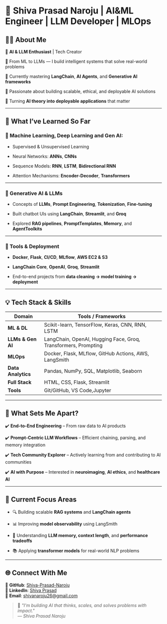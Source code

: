 # 🚀 Shiva Prasad Naroju | AI&ML Engineer | LLM Developer | MLOps 

## 👨‍💻 About Me

🔹 **AI & LLM Enthusiast** | Tech Creator  

🔹 From ML to LLMs — I build intelligent systems that solve real-world problems  

🔹 Currently mastering **LangChain**, **AI Agents**, and **Generative AI frameworks**  

🔹 Passionate about building scalable, ethical, and deployable AI solutions  

🔹 Turning **AI theory into deployable applications** that matter  

---

## 🧠 What I’ve Learned So Far

### 🔹 Machine Learning, Deep Learning and Gen AI:

- Supervised & Unsupervised Learning
  
- Neural Networks: **ANNs**, **CNNs**
  
- Sequence Models: **RNN**, **LSTM**, **Bidirectional RNN**
  
- Attention Mechanisms: **Encoder-Decoder**, **Transformers**

---

### 🔹 Generative AI & LLMs

- Concepts of **LLMs**, **Prompt Engineering**, **Tokenization**, **Fine-tuning**
  
- Built chatbot UIs using **LangChain**, **Streamlit**, and **Groq**
  
- Explored **RAG pipelines**, **PromptTemplates**, **Memory**, and **AgentToolkits**

---

### 🔹 Tools & Deployment

- **Docker**, **Flask**, **CI/CD**, **MLflow**, **AWS EC2 & S3**
  
- **LangChain Core**, **OpenAI**, **Groq**, **Streamlit**
  
- End-to-end projects from **data cleaning → model training → deployment**

---

## 💡 Tech Stack & Skills

| Domain              | Tools / Frameworks                                            |
|---------------------|---------------------------------------------------------------|
| **ML & DL**         | Scikit-learn, TensorFlow, Keras, CNN, RNN, LSTM               |
| **LLMs & Gen AI**   | LangChain, OpenAI, Hugging Face, Groq, Transformers, Prompting|
| **MLOps**           | Docker, Flask, MLflow, GitHub Actions, AWS, LangSmith         |
| **Data Analytics**  | Pandas, NumPy, SQL, Matplotlib, Seaborn                       |
| **Full Stack**      | HTML, CSS, Flask, Streamlit                                   |
| **Tools**           | Git/GitHub, VS Code,Jupyter                  |

---

## 🧩 What Sets Me Apart?

✔️ **End-to-End Engineering** – From raw data to AI products  

✔️ **Prompt-Centric LLM Workflows** – Efficient chaining, parsing, and memory integration  

✔️ **Tech Community Explorer** – Actively learning from and contributing to AI communities  

✔️ **AI with Purpose** – Interested in **neuroimaging**, **AI ethics**, and **healthcare AI**

---

## 🌱 Current Focus Areas

- 🔍 Building scalable **RAG systems** and **LangChain agents**
  
- 📊 Improving **model observability** using LangSmith
  
- 🧠 Understanding **LLM memory, context length**, and **performance tradeoffs**
  
- 📚 Applying **transformer models** for real-world NLP problems

---

## 🌐 Connect With Me

📌 **GitHub**: [Shiva-Prasad-Naroju](https://github.com/Shiva-Prasad-Naroju)  
💼 **LinkedIn**: [Shiva Prasad](https://www.linkedin.com/in/shiva-prasad-naroju-4772a6184/)  
📧 **Email**: shivanaroju26@gmail.com  

> 💬 _"I'm building AI that thinks, scales, and solves problems with impact."_  
> _— Shiva Prasad Naroju_

